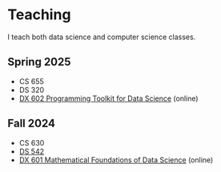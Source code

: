 # Teaching

I teach both data science and computer science classes.

## Spring 2025

* CS 655
* DS 320
* [DX 602 Programming Toolkit for Data Science](https://learn.bu.edu/ultra/courses/_167387_1/outline) (online)

## Fall 2024

* CS 630
* [DS 542](https://dl4ds.github.io/fa2024)
* [DX 601 Mathematical Foundations of Data Science](https://learn.bu.edu/ultra/courses/_144090_1/outline) (online)

